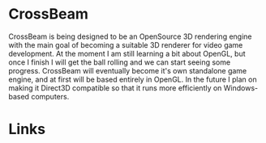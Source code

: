 # CrossBeam
CrossBeam is being designed to be an OpenSource 3D rendering engine with the main goal of becoming a suitable 3D renderer for video game development. At the moment I am still learning a bit about OpenGL, but once I finish I will get the ball rolling and we can start seeing some progress. CrossBeam will eventually become it's own standalone game engine, and at first will be based entirely in OpenGL. In the future I plan on making it Direct3D compatible so that it runs more efficiently on Windows-based computers.

# Links
